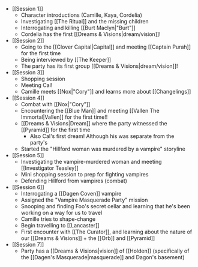 - [[Session 1]]
	- Character introductions (Camille, Kaya, Cordelia)
	- Investigating [[The Ritual]] and the missing children
	- Interrogating and killing [[Burt Maclyn|"Burt"]]
	- Cordelia has the first [[Dreams & Visions|dream/vision]]!
- [[Session 2]]
	- Going to the [[Clover Capital|Capital]] and meeting [[Captain Purah]] for the first time
	- Being interviewed by [[The Keeper]]
	- The party has its first group [[Dreams & Visions|dream/vision]]!
- [[Session 3]]
	- Shopping session
	- Meeting Cal!
	- Camille meets [[Nox|"Cory"]] and learns more about [[Changelings]]
- [[Session 4]]
	- Combat with [[Nox|"Cory"]]
	- Encountering the [[Blue Man]] and meeting [[Vallen The Immortal|Vallen]] for the first time!!
	- [[Dreams & Visions|Dream]] where the party witnessed the [[Pyramid]] for the first time
		- Also Cal's first dream! Although his was separate from the party's
	- Started the "Hillford woman was murdered by a vampire" storyline
- [[Session 5]]
	- Investigating the vampire-murdered woman and meeting [[Investigator Teasley]]
	- Mini shopping session to prep for fighting vampires
	- Defending Hillford from vampires (combat)
- [[Session 6]]
	- Interrogating a [[Dagen Coven]] vampire
	- Assigned the "Vampire Masquerade Party" mission
	- Snooping and finding Foo's secret cellar and learning that he's been working on a way for us to travel
	- Camille tries to shape-change
	- Begin travelling to [[Lancaster]]
	- First encounter with [[The Curator]], and learning about the nature of our [[Dreams & Visions]] + the [[Orb]] and [[Pyramid]]
- [[Session 7]]
	- Party has a [[Dreams & Visions|vision]] of [[Holden]] (specifically of the [[Dagen's Masquerade|masquerade]] and Dagon's basement)